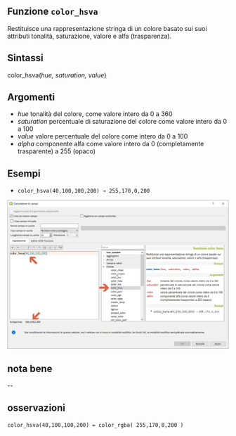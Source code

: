 ## Funzione `color_hsva`

Restituisce una rappresentazione stringa di un colore basato sui suoi attributi tonalità, saturazione, valore e alfa (trasparenza).

## Sintassi

color_hsva(_hue, saturation, value_)

## Argomenti

* _hue_ tonalità del colore, come valore intero da 0 a 360
* _saturation_ percentuale di saturazione del colore come valore intero da 0 a 100
* _value_ valore percentuale del colore come intero da 0 a 100
* _alpha_ componente alfa come valore intero da 0 (completamente trasparente) a 255 (opaco)

## Esempi

* `color_hsva(40,100,100,200) → 255,170,0,200`

<img src="/img/colore/color_hsva/color_hsva1.png">

## nota bene

--

## osservazioni

`color_hsva(40,100,100,200) = color_rgba( 255,170,0,200 )`